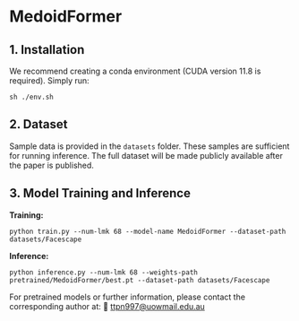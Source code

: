 # MedoidFormer

## 1. Installation

We recommend creating a conda environment (CUDA version 11.8 is required).
Simply run:

```
sh ./env.sh
```

## 2. Dataset

Sample data is provided in the `datasets` folder. These samples are sufficient for running inference.
The full dataset will be made publicly available after the paper is published.

## 3. Model Training and Inference

**Training:**

```
python train.py --num-lmk 68 --model-name MedoidFormer --dataset-path datasets/Facescape
```

**Inference:**

```
python inference.py --num-lmk 68 --weights-path pretrained/MedoidFormer/best.pt --dataset-path datasets/Facescape
```

For pretrained models or further information, please contact the corresponding author at:
📧 [ttpn997@uowmail.edu.au](mailto:ttpn997@uowmail.edu.au)
